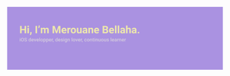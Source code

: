![](/banner.png)

<!--
## I'm currently using:  
• MVC, OOP  
• Communication patterns: Protocol Delegate, NotificationCenter, Completion Handler  
• Generic networking, Result type, JSON  
• Data Persistance: Generic CoreData, UserDefaults   
• Apis: translate.googleapis.com, coinapi.io, api.openweathermap.org, api.themoviedb.org, fixer.io  
• Unit test  
## What are my next focus point:  
• MVVM  
• TDD  
• Alamofire, Realm  
• UICollectionView   
• SwiftUI   
• Animation  
-->
